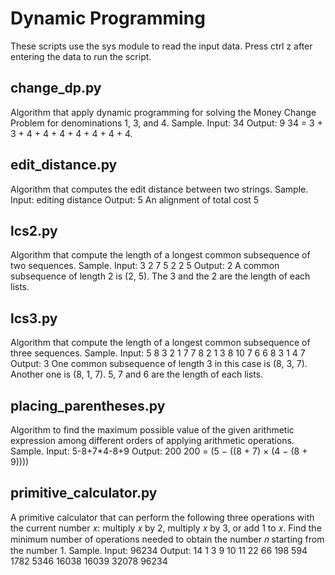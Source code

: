 # Dynamic Programming

These scripts use the sys module to read the input data.
Press ctrl z after entering the data to run the script.

## change_dp.py

Algorithm that apply dynamic programming for solving the Money Change Problem for denominations 1, 3, and 4.
Sample.
Input: 34
Output: 9
34 = 3 + 3 + 4 + 4 + 4 + 4 + 4 + 4 + 4.

## edit_distance.py

Algorithm that computes the edit distance between two strings.
Sample.
Input: editing
       distance
Output: 5
An alignment of total cost 5

## lcs2.py

Algorithm that compute the length of a longest common subsequence of two sequences.
Sample.
Input: 3
       2 7 5
       2
       2 5
Output: 2
A common subsequence of length 2 is (2, 5).
The 3 and the 2 are the length of each lists.

## lcs3.py

Algorithm that compute the length of a longest common subsequence of three sequences.
Sample.
Input: 5
       8 3 2 1 7
       7
       8 2 1 3 8 10 7
       6
       6 8 3 1 4 7
Output: 3
One common subsequence of length 3 in this case is (8, 3, 7). Another one is (8, 1, 7).
5, 7 and 6 are the length of each lists.

## placing_parentheses.py

Algorithm to find the maximum possible value of the given arithmetic expression among different orders of applying arithmetic operations.
Sample.
Input: 5-8+7*4-8+9
Output: 200
200 = (5 − ((8 + 7) × (4 − (8 + 9))))

## primitive_calculator.py

A primitive calculator that can perform the following three operations with the current number 𝑥: multiply 𝑥 by 2, multiply 𝑥 by 3, or add 1 to 𝑥.
Find the minimum number of operations needed to obtain the number 𝑛 starting from the number 1.
Sample.
Input: 96234
Output: 14
        1 3 9 10 11 22 66 198 594 1782 5346 16038 16039 32078 96234
